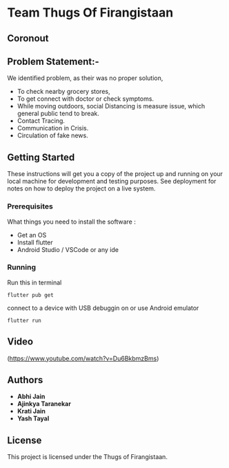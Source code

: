 # Team Thugs Of Firangistaan

## Coronout
## Problem Statement:-
We identified problem, as their was no proper solution, 
- To check nearby grocery stores, 
- To get connect with doctor or check symptoms.
- While moving outdoors, social Distancing is measure issue, which general public tend to break.
- Contact Tracing.
- Communication in Crisis.
- Circulation of fake news.



## Getting Started

These instructions will get you a copy of the project up and running on your local machine for development and testing purposes. See deployment for notes on how to deploy the project on a live system.

### Prerequisites

What things you need to install the software :
* Get an OS
* Install flutter
* Android Studio / VSCode or any ide

### Running

Run this in terminal
```
flutter pub get
```
connect to a device with USB debuggin on or use Android emulator
```
flutter run
```

## Video
(https://www.youtube.com/watch?v=Du6BkbmzBms)

## Authors

* **Abhi Jain** 
* **Ajinkya Taranekar** 
* **Krati Jain**
* **Yash Tayal**

## License

This project is licensed under the Thugs of Firangistaan.

